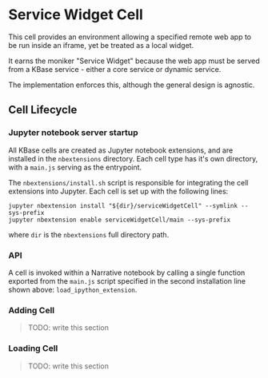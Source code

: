 # Service Widget Cell

This cell provides an environment allowing a specified remote web app to be run inside an iframe, yet be treated as a local widget.

It earns the moniker "Service Widget" because the web app must be served from a KBase service - either a core service or dynamic service.

The implementation enforces this, although the general design is agnostic.

## Cell Lifecycle

### Jupyter notebook server startup

All KBase cells are created as Jupyter notebook extensions, and are installed in the `nbextensions` directory. Each cell type has it's own directory, with a `main.js` serving as the entrypoint.

The `nbextensions/install.sh` script is responsible for integrating the cell extensions into Jupyter. Each cell is set up with the following lines:

```shell
jupyter nbextension install "${dir}/serviceWidgetCell" --symlink --sys-prefix
jupyter nbextension enable serviceWidgetCell/main --sys-prefix
```

where `dir` is the `nbextensions` full directory path.

### API

A cell is invoked within a Narrative notebook by calling a single function exported from the `main.js` script specified in the second installation line shown above: `load_ipython_extension`.


### Adding Cell

> TODO: write this section


### Loading Cell

> TODO: write this section